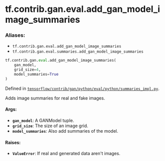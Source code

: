 <div itemscope itemtype="http://developers.google.com/ReferenceObject">
<meta itemprop="name" content="tf.contrib.gan.eval.add_gan_model_image_summaries" />
<meta itemprop="path" content="Stable" />
</div>

# tf.contrib.gan.eval.add_gan_model_image_summaries

### Aliases:

* `tf.contrib.gan.eval.add_gan_model_image_summaries`
* `tf.contrib.gan.eval.summaries.add_gan_model_image_summaries`

``` python
tf.contrib.gan.eval.add_gan_model_image_summaries(
    gan_model,
    grid_size=4,
    model_summaries=True
)
```



Defined in [`tensorflow/contrib/gan/python/eval/python/summaries_impl.py`](/code/stable/tensorflow/contrib/gan/python/eval/python/summaries_impl.py).

Adds image summaries for real and fake images.

#### Args:

* <b>`gan_model`</b>: A GANModel tuple.
* <b>`grid_size`</b>: The size of an image grid.
* <b>`model_summaries`</b>: Also add summaries of the model.


#### Raises:

* <b>`ValueError`</b>: If real and generated data aren't images.